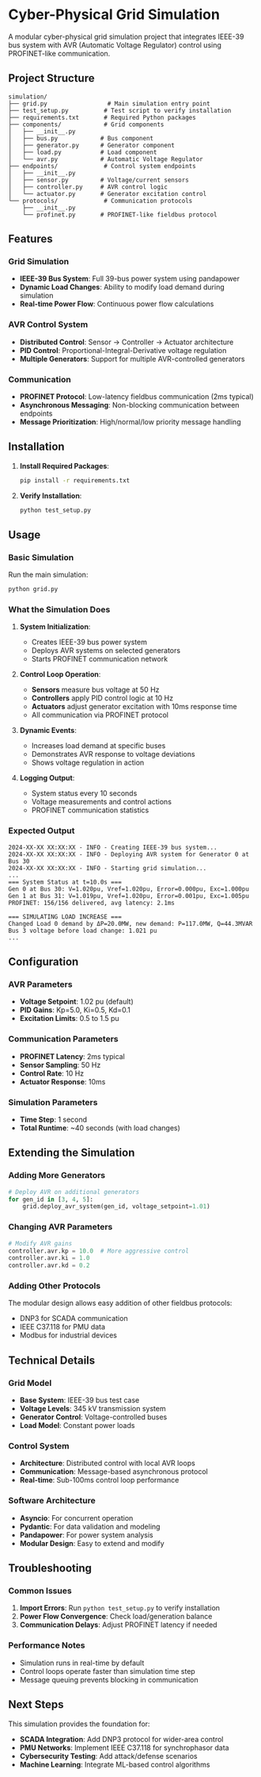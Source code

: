 # Cyber-Physical Grid Simulation

A modular cyber-physical grid simulation project that integrates IEEE-39 bus system with AVR (Automatic Voltage Regulator) control using PROFINET-like communication.

## Project Structure

```
simulation/
├── grid.py                 # Main simulation entry point
├── test_setup.py          # Test script to verify installation
├── requirements.txt       # Required Python packages
├── components/            # Grid components
│   ├── __init__.py
│   ├── bus.py            # Bus component
│   ├── generator.py      # Generator component
│   ├── load.py           # Load component
│   └── avr.py            # Automatic Voltage Regulator
├── endpoints/             # Control system endpoints
│   ├── __init__.py
│   ├── sensor.py         # Voltage/current sensors
│   ├── controller.py     # AVR control logic
│   └── actuator.py       # Generator excitation control
└── protocols/             # Communication protocols
    ├── __init__.py
    └── profinet.py       # PROFINET-like fieldbus protocol
```

## Features

### Grid Simulation

- **IEEE-39 Bus System**: Full 39-bus power system using pandapower
- **Dynamic Load Changes**: Ability to modify load demand during simulation
- **Real-time Power Flow**: Continuous power flow calculations

### AVR Control System

- **Distributed Control**: Sensor → Controller → Actuator architecture
- **PID Control**: Proportional-Integral-Derivative voltage regulation
- **Multiple Generators**: Support for multiple AVR-controlled generators

### Communication

- **PROFINET Protocol**: Low-latency fieldbus communication (2ms typical)
- **Asynchronous Messaging**: Non-blocking communication between endpoints
- **Message Prioritization**: High/normal/low priority message handling

## Installation

1. **Install Required Packages**:

   ```bash
   pip install -r requirements.txt
   ```

2. **Verify Installation**:
   ```bash
   python test_setup.py
   ```

## Usage

### Basic Simulation

Run the main simulation:

```bash
python grid.py
```

### What the Simulation Does

1. **System Initialization**:

   - Creates IEEE-39 bus power system
   - Deploys AVR systems on selected generators
   - Starts PROFINET communication network

2. **Control Loop Operation**:

   - **Sensors** measure bus voltage at 50 Hz
   - **Controllers** apply PID control logic at 10 Hz
   - **Actuators** adjust generator excitation with 10ms response time
   - All communication via PROFINET protocol

3. **Dynamic Events**:

   - Increases load demand at specific buses
   - Demonstrates AVR response to voltage deviations
   - Shows voltage regulation in action

4. **Logging Output**:
   - System status every 10 seconds
   - Voltage measurements and control actions
   - PROFINET communication statistics

### Expected Output

```
2024-XX-XX XX:XX:XX - INFO - Creating IEEE-39 bus system...
2024-XX-XX XX:XX:XX - INFO - Deploying AVR system for Generator 0 at Bus 30
2024-XX-XX XX:XX:XX - INFO - Starting grid simulation...
...
=== System Status at t=10.0s ===
Gen 0 at Bus 30: V=1.020pu, Vref=1.020pu, Error=0.000pu, Exc=1.000pu
Gen 1 at Bus 31: V=1.019pu, Vref=1.020pu, Error=0.001pu, Exc=1.005pu
PROFINET: 156/156 delivered, avg latency: 2.1ms

=== SIMULATING LOAD INCREASE ===
Changed Load 0 demand by ΔP=20.0MW, new demand: P=117.0MW, Q=44.3MVAR
Bus 3 voltage before load change: 1.021 pu
...
```

## Configuration

### AVR Parameters

- **Voltage Setpoint**: 1.02 pu (default)
- **PID Gains**: Kp=5.0, Ki=0.5, Kd=0.1
- **Excitation Limits**: 0.5 to 1.5 pu

### Communication Parameters

- **PROFINET Latency**: 2ms typical
- **Sensor Sampling**: 50 Hz
- **Control Rate**: 10 Hz
- **Actuator Response**: 10ms

### Simulation Parameters

- **Time Step**: 1 second
- **Total Runtime**: ~40 seconds (with load changes)

## Extending the Simulation

### Adding More Generators

```python
# Deploy AVR on additional generators
for gen_id in [3, 4, 5]:
    grid.deploy_avr_system(gen_id, voltage_setpoint=1.01)
```

### Changing AVR Parameters

```python
# Modify AVR gains
controller.avr.kp = 10.0  # More aggressive control
controller.avr.ki = 1.0
controller.avr.kd = 0.2
```

### Adding Other Protocols

The modular design allows easy addition of other fieldbus protocols:

- DNP3 for SCADA communication
- IEEE C37.118 for PMU data
- Modbus for industrial devices

## Technical Details

### Grid Model

- **Base System**: IEEE-39 bus test case
- **Voltage Levels**: 345 kV transmission system
- **Generator Control**: Voltage-controlled buses
- **Load Model**: Constant power loads

### Control System

- **Architecture**: Distributed control with local AVR loops
- **Communication**: Message-based asynchronous protocol
- **Real-time**: Sub-100ms control loop performance

### Software Architecture

- **Asyncio**: For concurrent operation
- **Pydantic**: For data validation and modeling
- **Pandapower**: For power system analysis
- **Modular Design**: Easy to extend and modify

## Troubleshooting

### Common Issues

1. **Import Errors**: Run `python test_setup.py` to verify installation
2. **Power Flow Convergence**: Check load/generation balance
3. **Communication Delays**: Adjust PROFINET latency if needed

### Performance Notes

- Simulation runs in real-time by default
- Control loops operate faster than simulation time step
- Message queuing prevents blocking in communication

## Next Steps

This simulation provides the foundation for:

- **SCADA Integration**: Add DNP3 protocol for wider-area control
- **PMU Networks**: Implement IEEE C37.118 for synchrophasor data
- **Cybersecurity Testing**: Add attack/defense scenarios
- **Machine Learning**: Integrate ML-based control algorithms
